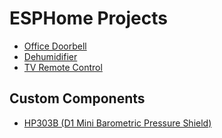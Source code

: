 ESPHome Projects
================

* [Office Doorbell](./office-doorbell.md)
* [Dehumidifier](./dehumidifier.md)
* [TV Remote Control](./tvcontrol.md)

Custom Components
-----------------
* [HP303B (D1 Mini Barometric Pressure Shield)](./components/hp303b/)
